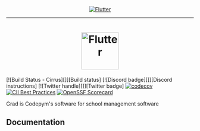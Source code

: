 <a href="https://codepym.com/">
  <div align="center">
    <picture>
      <source media="(prefers-color-scheme: dark)" srcset="https://www.codepym.com/assets/img/logo-dark.png">
      <img alt="Flutter" src="https://www.codepym.com/assets/img/logo-dark.png">
    </picture>
  </div>
</a>

<hr/>
<a href="https://codepym.com/">
  <h1 align="center">
    <picture>
      <source media="(prefers-color-scheme: dark)" srcset="https://www.codepym.com/assets/img/photos/grad.png">
      <img alt="Flutter" width="100" src="https://www.codepym.com/assets/img/photos/grad.png">
    </picture>
  </h1>
</a>

[![Build Status - Cirrus][]][Build status]
[![Discord badge][]][Discord instructions]
[![Twitter handle][]][Twitter badge]
[![codecov](https://codecov.io/gh/flutter/flutter/branch/master/graph/badge.svg?token=11yDrJU2M2)](https://codecov.io/gh/flutter/flutter)
[![CII Best Practices](https://bestpractices.coreinfrastructure.org/projects/5631/badge)](https://bestpractices.coreinfrastructure.org/projects/5631)
[![OpenSSF Scorecard](https://api.securityscorecards.dev/projects/github.com/flutter/flutter/badge)](https://deps.dev/project/github/flutter%2Fflutter)

Grad is Codepym's software for school management software

## Documentation